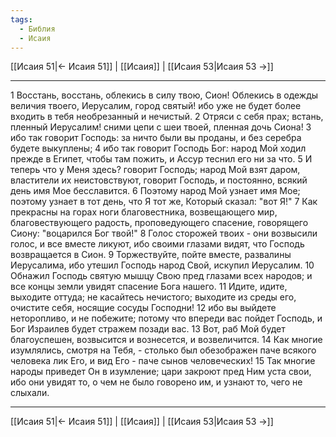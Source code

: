 ```yaml
---
tags:
  - Библия
  - Исаия
---
```

[[Исаия 51|← Исаия 51]] | [[Исаия]] | [[Исаия 53|Исаия 53 →]]

---
1 Восстань, восстань, облекись в силу твою, Сион! Облекись в одежды величия твоего, Иерусалим, город святый! ибо уже не будет более входить в тебя необрезанный и нечистый.
2 Отряси с себя прах; встань, пленный Иерусалим! сними цепи с шеи твоей, пленная дочь Сиона!
3 ибо так говорит Господь: за ничто были вы проданы, и без серебра будете выкуплены;
4 ибо так говорит Господь Бог: народ Мой ходил прежде в Египет, чтобы там пожить, и Ассур теснил его ни за что.
5 И теперь что у Меня здесь? говорит Господь; народ Мой взят даром, властители их неистовствуют, говорит Господь, и постоянно, всякий день имя Мое бесславится.
6 Поэтому народ Мой узнает имя Мое; поэтому узнает в тот день, что Я тот же, Который сказал: "вот Я!"
7 Как прекрасны на горах ноги благовестника, возвещающего мир, благовествующего радость, проповедующего спасение, говорящего Сиону: "воцарился Бог твой!"
8 Голос сторожей твоих - они возвысили голос, и все вместе ликуют, ибо своими глазами видят, что Господь возвращается в Сион.
9 Торжествуйте, пойте вместе, развалины Иерусалима, ибо утешил Господь народ Свой, искупил Иерусалим.
10 Обнажил Господь святую мышцу Свою пред глазами всех народов; и все концы земли увидят спасение Бога нашего.
11 Идите, идите, выходите оттуда; не касайтесь нечистого; выходите из среды его, очистите себя, носящие сосуды Господни!
12 ибо вы выйдете неторопливо, и не побежите; потому что впереди вас пойдет Господь, и Бог Израилев будет стражем позади вас.
13 Вот, раб Мой будет благоуспешен, возвысится и вознесется, и возвеличится.
14 Как многие изумлялись, смотря на Тебя, - столько был обезображен паче всякого человека лик Его, и вид Его - паче сынов человеческих!
15 Так многие народы приведет Он в изумление; цари закроют пред Ним уста свои, ибо они увидят то, о чем не было говорено им, и узнают то, чего не слыхали.

---
[[Исаия 51|← Исаия 51]] | [[Исаия]] | [[Исаия 53|Исаия 53 →]]
